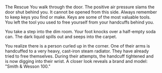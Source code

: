 The Rescue
You walk through the door.  The positive air pressure slams the door shut behind you.  It cannot be opened from this side.  Always remember to keep keys you find or make.  Keys are some of the most valuable tools.  You left the tool you used to free yourself from your handcuffs behind you. 

You take a step into the dim room.  Your foot knocks over a half-empty soda can.  The dark liquid spills out and seeps into the carpet. 

You realize there is a person curled up in the corner. One of their arms is handcuffed to a very heavy, cast-iron steam radiator.  They have already tried to free themselves.  During their attempts, the handcuff tightened and is now digging into their wrist.  A closer look reveals a brand and model: "Smith & Wesson 100."

